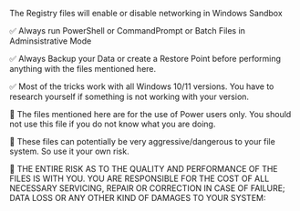 The Registry files will enable or disable networking in Windows Sandbox




✅ Always run PowerShell or CommandPrompt or Batch Files in Adminsistrative Mode

✅ Always Backup your Data or create a Restore Point before performing anything with the files mentioned here.

✅ Most of the tricks work with all Windows 10/11 versions. You have to research yourself if something is not working with your version.

🛑 The files mentioned here are for the use of Power users only. You should not use this file if you do not know what you are doing.

🛑 These files can potentially be very aggressive/dangerous to your file system. So use it your own risk.

🛑 THE ENTIRE RISK AS TO THE QUALITY AND PERFORMANCE OF THE FILES IS WITH YOU. YOU ARE RESPONSIBLE FOR THE COST OF ALL NECESSARY SERVICING, REPAIR OR CORRECTION IN CASE OF FAILURE; DATA LOSS OR ANY OTHER KIND OF DAMAGES TO YOUR SYSTEM:
